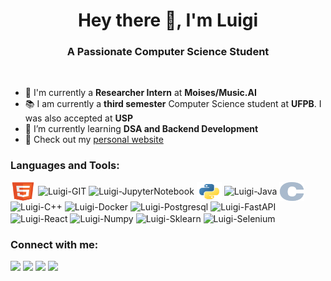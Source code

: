<h1 align="center">Hey there 👋, I'm Luigi</h1>
<h3 align="center">A Passionate Computer Science Student</h3>
<br>

- 💼 I'm currently a **Researcher Intern** at **Moises/Music.AI**
- 📚 I am currently a **third semester** Computer Science student at **UFPB**. I was also accepted at **USP**
- 🌱 I’m currently learning **DSA and Backend Development**
- 🔗 Check out my [personal website](https://luigi-schmitt.lovable.app/)

<div style="display: inline_block">
  <h3 align="left">Languages and Tools:</h3>
  <img align="center" alt="Luigi-HTML" height="30" width="40" src="https://raw.githubusercontent.com/devicons/devicon/master/icons/html5/html5-original.svg">
  <img align="center" alt="Luigi-GIT" height="30" width="40" src="https://cdn.jsdelivr.net/gh/devicons/devicon@latest/icons/git/git-original.svg">
  <img align="center" alt="Luigi-JupyterNotebook" height="30" width="40" src="https://cdn.jsdelivr.net/gh/devicons/devicon@latest/icons/jupyter/jupyter-original-wordmark.svg" /> 
  <img align="center" alt="Luigi-Python" height="30" width="40" src="https://raw.githubusercontent.com/devicons/devicon/master/icons/python/python-original.svg">
  <img align="center" alt="Luigi-Java" height="30" width="40" src="https://cdn.jsdelivr.net/gh/devicons/devicon@latest/icons/java/java-original.svg">
  <img align="center" alt="Luigi-C" height="30" width="40" src="https://raw.githubusercontent.com/devicons/devicon/master/icons/c/c-original.svg">
  <img align="center" alt="Luigi-C++" height="30" width="40" src="https://cdn.jsdelivr.net/gh/devicons/devicon@latest/icons/cplusplus/cplusplus-original.svg" />
  <img align="center" alt="Luigi-Docker" height="30" width="40" src="https://cdn.jsdelivr.net/gh/devicons/devicon@latest/icons/docker/docker-plain.svg" />
  <img align="center" alt="Luigi-Postgresql" height="30" width="40" src="https://cdn.jsdelivr.net/gh/devicons/devicon@latest/icons/postgresql/postgresql-original.svg" />
  <img align="center" alt="Luigi-FastAPI" height="30" width="40" src="https://cdn.jsdelivr.net/gh/devicons/devicon@latest/icons/fastapi/fastapi-original.svg" />
  <img align="center" alt="Luigi-React" height="30" width="40" src="https://cdn.jsdelivr.net/gh/devicons/devicon@latest/icons/react/react-original.svg" />
  <img align="center" alt="Luigi-Numpy" height="30" width="40" src="https://cdn.jsdelivr.net/gh/devicons/devicon@latest/icons/numpy/numpy-original.svg" />
  <img align="center" alt="Luigi-Sklearn" height="30" width="40" src="https://cdn.jsdelivr.net/gh/devicons/devicon@latest/icons/scikitlearn/scikitlearn-original.svg" />
  <img align="center" alt="Luigi-Selenium" height="30" width="40" src="https://cdn.jsdelivr.net/gh/devicons/devicon@latest/icons/selenium/selenium-original.svg" />
</div>

<div>
  <h3 align="left">Connect with me:</h3>
  <a target="_blank" href="https://www.linkedin.com/in/luigischmitt/"><img src="https://img.shields.io/badge/-LinkedIn-%230077B5?style=for-the-badge&logo=linkedin&logoColor=white" target="_blank"></a> 
  <a href = "mailto:schmittluigi@gmail.com"><img src="https://img.shields.io/badge/-Gmail-%23333?style=for-the-badge&logo=gmail&logoColor=white" target="_blank"></a>
  <a target="_blank" href="https://leetcode.com/u/luigischmitt/"><img src="https://img.shields.io/badge/LeetCode-000000?style=for-the-badge&logo=LeetCode&logoColor=" target="_blank"></a>
  <a target="_blank" href="https://www.codewars.com/users/luigischmitt/stats/"><img src="https://img.shields.io/badge/Codewars-B1361E?style=for-the-badge&logo=codewars&logoColor=grey" target="_blank"></a>
 
</div>

